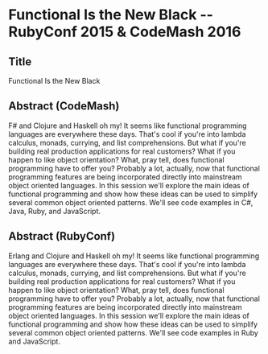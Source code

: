 # Functional Is the New Black -- RubyConf 2015 & CodeMash 2016

## Title

Functional Is the New Black

## Abstract (CodeMash)

F# and Clojure and Haskell oh my! It seems like functional programming languages are everywhere these days. That's cool if you're into lambda calculus, monads, currying, and list comprehensions. But what if you're building real production applications for real customers? What if you happen to like object orientation? What, pray tell, does functional programming have to offer you? Probably a lot, actually, now that functional programming features are being incorporated directly into mainstream object oriented languages. In this session we'll explore the main ideas of functional programming and show how these ideas can be used to simplify several common object oriented patterns. We'll see code examples in C#, Java, Ruby, and JavaScript.

## Abstract (RubyConf)

Erlang and Clojure and Haskell oh my! It seems like functional programming languages are everywhere these days. That's cool if you're into lambda calculus, monads, currying, and list comprehensions. But what if you're building real production applications for real customers? What if you happen to like object orientation? What, pray tell, does functional programming have to offer you? Probably a lot, actually, now that functional programming features are being incorporated directly into mainstream object oriented languages. In this session we'll explore the main ideas of functional programming and show how these ideas can be used to simplify several common object oriented patterns. We'll see code examples in Ruby and JavaScript.
